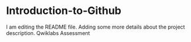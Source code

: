 # Introduction-to-Github
I am editing the README file. Adding some more details about the project description. Qwiklabs Assessment
